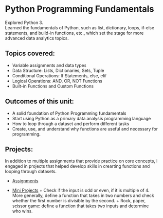 # Python Programming Fundamentals

Explored Python 3.  
Learned the fundamentals of Python, such as list, dictionary, loops, if-else statements, and build-in functions, etc., which set the stage for more advanced data analytics topics.

## Topics covered: 
+ Variable assignments and data types
+ Data Structure: Lists, Dictionaries, Sets, Tuple
+ Conditional Operations: If Statements, else, elif
+ Logical Operations: AND, OR, NOT Functions
+ Built-in Functions and Custom Functions

## Outcomes of this unit:
+ A solid foundation of Python Programming fundamentals
+ Start using Python as a primary data analysis programming language
+ How to loop through a dataset and perform different tasks
+ Create, use, and understand why functions are useful and necessary for programming.

## Projects:
In addition to multiple assignments that provide practice on core concepts, I engaged in projects that helped develop skills in crearting functions and looping through datasets. 
+ [Assignments](https://github.com/BasiraS/data_analytics_2/tree/main/Python/Unit%202%20-%20Python%20Fundamentals/Assignments)
   
+ [Mini Projects](https://github.com/BasiraS/data_analytics_2/tree/main/Python/Unit%202%20-%20Python%20Fundamentals/Mini%20Project)
      + Check if the input is odd or even, if it is multiple of 4. More generally, define a function that takes in two numbers and check whether the first number is divisible by the second. 
      + Rock, paper, scissor game: define a function that takes two inputs and determine who wins.
